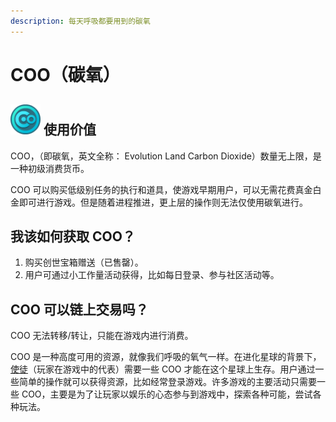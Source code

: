 ```yaml
---
description: 每天呼吸都要用到的碳氧
---
```


# COO（碳氧）

## ![COO](../../.gitbook/assets/cooicon.png) 使用价值

COO，（即碳氧，英文全称： Evolution Land Carbon Dioxide）数量无上限，是一种初级消费货币。

COO 可以购买低级别任务的执行和道具，使游戏早期用户，可以无需花费真金白金即可进行游戏。但是随着进程推进，更上层的操作则无法仅使用碳氧进行。

## 我该如何获取 COO？

1. 购买创世宝箱赠送（已售罄）。
2. 用户可通过小工作量活动获得，比如每日登录、参与社区活动等。

## COO 可以链上交易吗？

COO 无法转移/转让，只能在游戏内进行消费。


COO 是一种高度可用的资源，就像我们呼吸的氧气一样。在进化星球的背景下，[使徒](/getting-started/game-entities/apostle)（玩家在游戏中的代表）需要一些 COO 才能在这个星球上生存。用户通过一些简单的操作就可以获得资源，比如经常登录游戏。许多游戏的主要活动只需要一些 COO，主要是为了让玩家以娱乐的心态参与到游戏中，探索各种可能，尝试各种玩法。

